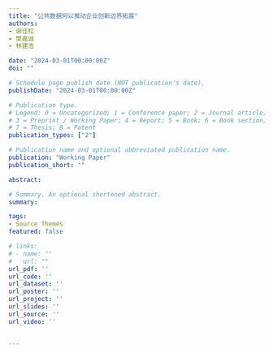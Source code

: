 ```yaml
---
title: "公共数据何以推动企业创新边界拓展"
authors:
- 谢佳松
- 樊嘉诚
- 林建浩

date: "2024-03-01T00:00:00Z"
doi: ""

# Schedule page publish date (NOT publication's date).
publishDate: "2024-03-01T00:00:00Z"

# Publication type.
# Legend: 0 = Uncategorized; 1 = Conference paper; 2 = Journal article;
# 3 = Preprint / Working Paper; 4 = Report; 5 = Book; 6 = Book section;
# 7 = Thesis; 8 = Patent
publication_types: ["2"]

# Publication name and optional abbreviated publication name.
publication: "Working Paper"
publication_short: ""

abstract: 

# Summary. An optional shortened abstract.
summary: 

tags:
- Source Themes
featured: false

# links:
# - name: ""
#   url: ""
url_pdf: ''
url_code: ''
url_dataset: ''
url_poster: ''
url_project: ''
url_slides: ''
url_source: ''
url_video: ''


---
```


